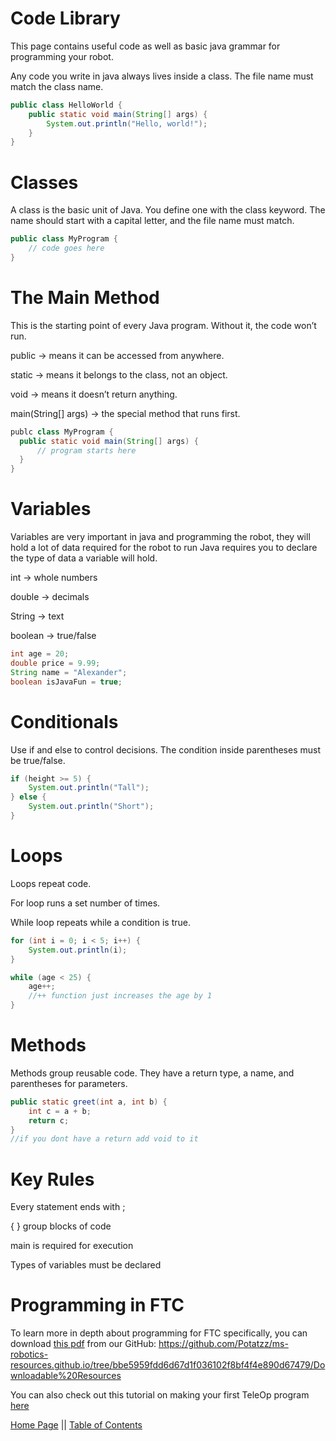 # Code Library


This page contains useful code as well as basic java grammar for programming your robot.

Any code you write in java always lives inside a class. The file name must match the class name. 
```java
public class HelloWorld {
    public static void main(String[] args) {
        System.out.println("Hello, world!");
    }
}
```
# Classes

A class is the basic unit of Java. You define one with the class keyword. The name should start with a capital letter, and the file name must match.
```java
public class MyProgram {  
    // code goes here  
}  
```
# The Main Method

This is the starting point of every Java program. Without it, the code won’t run.

public → means it can be accessed from anywhere.

static → means it belongs to the class, not an object.

void → means it doesn’t return anything.

main(String[] args) → the special method that runs first.  
```java
publc class MyProgram {
  public static void main(String[] args) {
      // program starts here
  }
}
```
# Variables
Variables are very important in java and programming the robot, they will hold a lot of data required for the robot to run 
Java requires you to declare the type of data a variable will hold.

int → whole numbers

double → decimals

String → text

boolean → true/false
```java
int age = 20;
double price = 9.99;
String name = "Alexander";
boolean isJavaFun = true;
```
# Conditionals

Use if and else to control decisions. The condition inside parentheses must be true/false.
```java
if (height >= 5) {
    System.out.println("Tall");
} else {
    System.out.println("Short");
}
```
# Loops

Loops repeat code.

For loop runs a set number of times.

While loop repeats while a condition is true.
```java
for (int i = 0; i < 5; i++) {
    System.out.println(i);
}

while (age < 25) {
    age++;
    //++ function just increases the age by 1
}
```
# Methods

Methods group reusable code. They have a return type, a name, and parentheses for parameters.
```java
public static greet(int a, int b) {
    int c = a + b;
    return c;
}
//if you dont have a return add void to it
```
# Key Rules

Every statement ends with ;

{ } group blocks of code

main is required for execution

Types of variables must be declared


# Programming in FTC
To learn more in depth about programming for FTC specifically, you can download [this pdf](https://github.com/Potatzz/ms-robotics-resources.github.io/tree/bbe5959fdd6d67d1f036102f8bf4f4e890d67479/Downloadable%20Resources) from our GitHub: <https://github.com/Potatzz/ms-robotics-resources.github.io/tree/bbe5959fdd6d67d1f036102f8bf4f4e890d67479/Downloadable%20Resources>


You can also check out this tutorial on making your first TeleOp program [here](https://potatzz.github.io/ms-robotics-resources.github.io/first_teleop_program.html)


[Home Page](https://potatzz.github.io/ms-robotics-resources.github.io/) || [Table of Contents](https://potatzz.github.io/ms-robotics-resources.github.io/table_of_contents.html)
